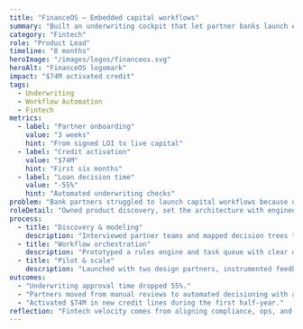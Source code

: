 ```yaml
---
title: "FinanceOS — Embedded capital workflows"
summary: "Built an underwriting cockpit that let partner banks launch embedded capital products in weeks instead of quarters."
category: "Fintech"
role: "Product Lead"
timeline: "8 months"
heroImage: "/images/logos/financeos.svg"
heroAlt: "FinanceOS logomark"
impact: "$74M activated credit"
tags:
  - Underwriting
  - Workflow Automation
  - Fintech
metrics:
  - label: "Partner onboarding"
    value: "3 weeks"
    hint: "From signed LOI to live capital"
  - label: "Credit activation"
    value: "$74M"
    hint: "First six months"
  - label: "Loan decision time"
    value: "-55%"
    hint: "Automated underwriting checks"
problem: "Bank partners struggled to launch capital workflows because underwriting rules and manual review steps lived across spreadsheets, inboxes, and legacy CRM integrations."
roleDetail: "Owned product discovery, set the architecture with engineering, and embedded with compliance to codify risk rules for automation."
process:
  - title: "Discovery & modeling"
    description: "Interviewed partner teams and mapped decision trees to identify automatable checkpoints."
  - title: "Workflow orchestration"
    description: "Prototyped a rules engine and task queue with clear ownership and SLAs."
  - title: "Pilot & scale"
    description: "Launched with two design partners, instrumented feedback loops, and scaled to seven programs."
outcomes:
  - "Underwriting approval time dropped 55%."
  - "Partners moved from manual reviews to automated decisioning with audit trails."
  - "Activated $74M in new credit lines during the first half-year."
reflection: "Fintech velocity comes from aligning compliance, ops, and engineering around a single source of truth. Next up: adding predictive risk scoring."
---
```

